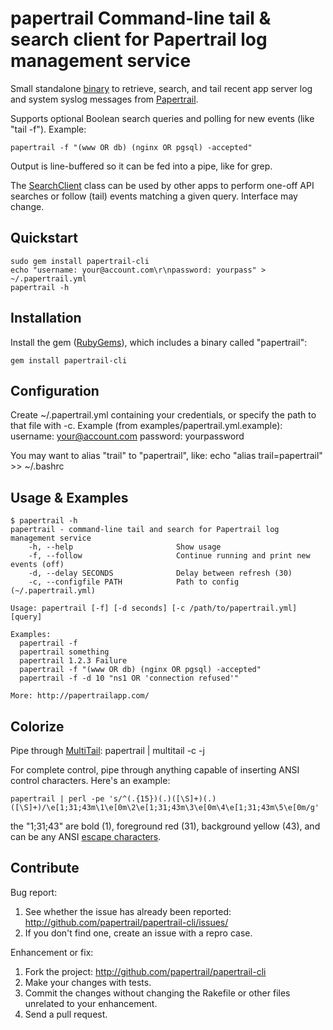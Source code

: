 # papertrail Command-line tail & search client for Papertrail log management service

Small standalone [binary] to retrieve, search, and tail recent app
server log and system syslog messages from [Papertrail].

Supports optional Boolean search queries and polling for new events
(like "tail -f").  Example:

    papertrail -f "(www OR db) (nginx OR pgsql) -accepted"

Output is line-buffered so it can be fed into a pipe, like for grep.

The [SearchClient] class can be used by other apps to perform one-off
API searches or follow (tail) events matching a given query. Interface
may change.


## Quickstart

    sudo gem install papertrail-cli
    echo "username: your@account.com\r\npassword: yourpass" > ~/.papertrail.yml
    papertrail -h


## Installation

Install the gem ([RubyGems]), which includes a binary called "papertrail":

    gem install papertrail-cli


## Configuration

Create ~/.papertrail.yml containing your credentials, or specify the
path to that file with -c. Example (from
examples/papertrail.yml.example):
    username: your@account.com
    password: yourpassword

You may want to alias "trail" to "papertrail", like:
    echo "alias trail=papertrail" >> ~/.bashrc


## Usage & Examples

    $ papertrail -h
    papertrail - command-line tail and search for Papertrail log management service
        -h, --help                       Show usage
        -f, --follow                     Continue running and print new events (off)
        -d, --delay SECONDS              Delay between refresh (30)
        -c, --configfile PATH            Path to config (~/.papertrail.yml)

    Usage: papertrail [-f] [-d seconds] [-c /path/to/papertrail.yml] [query]

    Examples:
      papertrail -f
      papertrail something
      papertrail 1.2.3 Failure
      papertrail -f "(www OR db) (nginx OR pgsql) -accepted"
      papertrail -f -d 10 "ns1 OR 'connection refused'"

    More: http://papertrailapp.com/


## Colorize

Pipe through [MultiTail]:
    papertrail | multitail -c -j

For complete control, pipe through anything capable of inserting ANSI
control characters. Here's an example:

    papertrail | perl -pe 's/^(.{15})(.)([\S]+)(.)([\S]+)/\e[1;31;43m\1\e[0m\2\e[1;31;43m\3\e[0m\4\e[1;31;43m\5\e[0m/g'

the "1;31;43" are bold (1), foreground red (31), background yellow (43),
and can be any ANSI [escape characters].


## Contribute

Bug report:

1. See whether the issue has already been reported:
   http://github.com/papertrail/papertrail-cli/issues/
2. If you don't find one, create an issue with a repro case.

Enhancement or fix:

1. Fork the project:
   http://github.com/papertrail/papertrail-cli
2. Make your changes with tests.
3. Commit the changes without changing the Rakefile or other files unrelated 
to your enhancement.
4. Send a pull request.

[binary]: https://github.com/papertrail/papertrail-cli/blob/master/bin/papertrail
[Papertrail]: http://papertrailapp.com/
[SearchClient]: https://github.com/papertrail/papertrail-cli/blob/master/lib/papertrail/search_client.rb
[RubyGems]: https://rubygems.org/gems/papertrail-cli
[MultiTail]: http://www.vanheusden.com/multitail/index.html
[escape characters]: http://en.wikipedia.org/wiki/ANSI_escape_code#Colors
